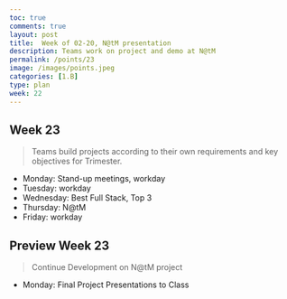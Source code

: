 ```yaml
---
toc: true
comments: true
layout: post
title:  Week of 02-20, N@tM presentation
description: Teams work on project and demo at N@tM
permalink: /points/23
image: /images/points.jpeg
categories: [1.B]
type: plan
week: 22
---
```


## Week 23
> Teams build projects according to their own requirements and key objectives for Trimester.
- Monday: Stand-up meetings, workday
- Tuesday: workday
- Wednesday: Best Full Stack, Top 3
- Thursday: N@tM
- Friday: workday

## Preview Week 23
> Continue Development on N@tM project
- Monday: Final Project Presentations to Class